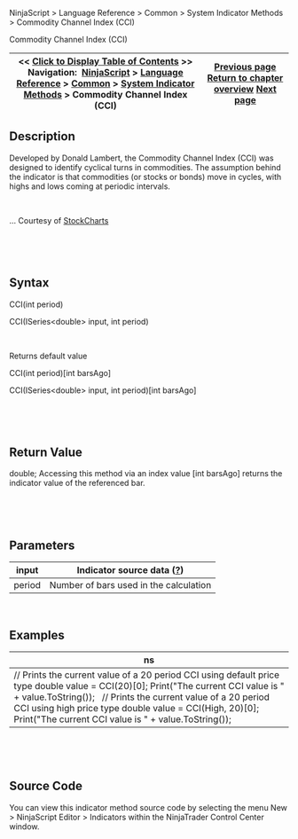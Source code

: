 ﻿


NinjaScript \> Language Reference \> Common \> System Indicator Methods \> Commodity Channel Index (CCI)






















Commodity Channel Index (CCI)







| \<\< [Click to Display Table of Contents](commodity_channel_index_cci.md) \>\> **Navigation:**     [NinjaScript](ninjascript-1.md) \> [Language Reference](language_reference_wip-1.md) \> [Common](common-1.md) \> [System Indicator Methods](indicators-1.md) \> Commodity Channel Index (CCI) | [Previous page](commitment-of-traders-(cot)-1.md) [Return to chapter overview](indicators-1.md) [Next page](correlation-1.md) |
| --- | --- |











## Description


Developed by Donald Lambert, the Commodity Channel Index (CCI) was designed to identify cyclical turns in commodities. The assumption behind the indicator is that commodities (or stocks or bonds) move in cycles, with highs and lows coming at periodic intervals.


 


... Courtesy of [StockCharts](http://stockcharts.com/education/IndicatorAnalysis/indic_CCI.md)


 


 


## Syntax


CCI(int period)  

CCI(ISeries\<double\> input, int period)


 


Returns default value  

CCI(int period)\[int barsAgo]  

CCI(ISeries\<double\> input, int period)\[int barsAgo]


 


 


## Return Value


double; Accessing this method via an index value \[int barsAgo] returns the indicator value of the referenced bar.


 


 


## Parameters




| input | Indicator source data ([?](valid_input_data_for_indicator-1.md)) |
| --- | --- |
| period | Number of bars used in the calculation |



 


## 


## Examples




| ns |
| --- |
| // Prints the current value of a 20 period CCI using default price type double value \= CCI(20)\[0]; Print("The current CCI value is " \+ value.ToString());   // Prints the current value of a 20 period CCI using high price type double value \= CCI(High, 20)\[0]; Print("The current CCI value is " \+ value.ToString()); |



 


 


## Source Code


You can view this indicator method source code by selecting the menu New \> NinjaScript Editor \> Indicators within the NinjaTrader Control Center window.








